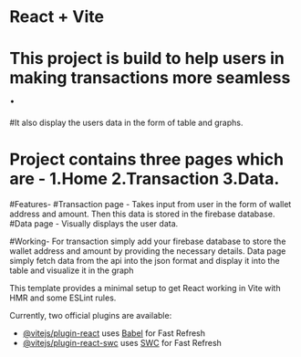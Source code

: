 # React + Vite
# This project is build to help users in making transactions more seamless .
#It also display the users data in the form of table and graphs.
# Project contains three pages which are - 1.Home 2.Transaction 3.Data. 
#Features- 
#Transaction page -
Takes input from user in the form of wallet address and amount.
Then this data is stored in the firebase database.
#Data page -
Visually displays the user data.

#Working-
For transaction simply add your firebase database to store the wallet address and amount by providing
the necessary details.
Data page simply fetch data from the api into the json format and display it into the table and visualize 
it in the graph

This template provides a minimal setup to get React working in Vite with HMR and some ESLint rules.

Currently, two official plugins are available:

- [@vitejs/plugin-react](https://github.com/vitejs/vite-plugin-react/blob/main/packages/plugin-react/README.md) uses [Babel](https://babeljs.io/) for Fast Refresh
- [@vitejs/plugin-react-swc](https://github.com/vitejs/vite-plugin-react-swc) uses [SWC](https://swc.rs/) for Fast Refresh
